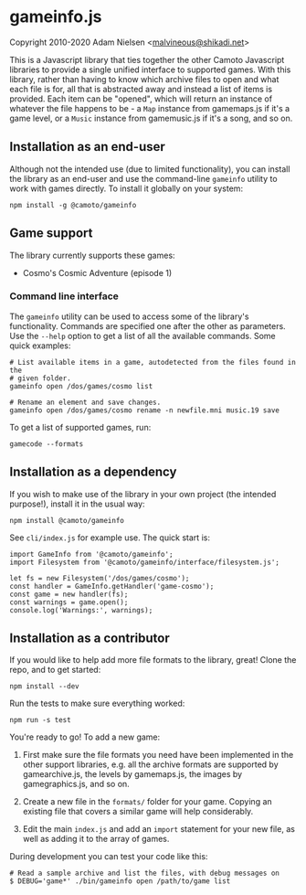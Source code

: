 # gameinfo.js
Copyright 2010-2020 Adam Nielsen <<malvineous@shikadi.net>>  

This is a Javascript library that ties together the other Camoto Javascript
libraries to provide a single unified interface to supported games.  With this
library, rather than having to know which archive files to open and what each
file is for, all that is abstracted away and instead a list of items is
provided.  Each item can be "opened", which will return an instance of whatever
the file happens to be - a `Map` instance from gamemaps.js if it's a game
level, or a `Music` instance from gamemusic.js if it's a song, and so on.

## Installation as an end-user

Although not the intended use (due to limited functionality), you can install
the library as an end-user and use the command-line `gameinfo` utility to work
with games directly.  To install it globally on your system:

    npm install -g @camoto/gameinfo

## Game support

The library currently supports these games:

 * Cosmo's Cosmic Adventure (episode 1)

### Command line interface

The `gameinfo` utility can be used to access some of the library's
functionality.  Commands are specified one after the other as parameters.  Use
the `--help` option to get a list of all the available commands.  Some quick
examples:

    # List available items in a game, autodetected from the files found in the
    # given folder.
    gameinfo open /dos/games/cosmo list
    
    # Rename an element and save changes.
    gameinfo open /dos/games/cosmo rename -n newfile.mni music.19 save

To get a list of supported games, run:

    gamecode --formats

## Installation as a dependency

If you wish to make use of the library in your own project (the intended
purpose!), install it in the usual way:

    npm install @camoto/gameinfo

See `cli/index.js` for example use.  The quick start is:

    import GameInfo from '@camoto/gameinfo';
    import Filesystem from '@camoto/gameinfo/interface/filesystem.js';
    
    let fs = new Filesystem('/dos/games/cosmo');
    const handler = GameInfo.getHandler('game-cosmo');
    const game = new handler(fs);
    const warnings = game.open();
    console.log('Warnings:', warnings);

## Installation as a contributor

If you would like to help add more file formats to the library, great!
Clone the repo, and to get started:

    npm install --dev

Run the tests to make sure everything worked:

    npm run -s test

You're ready to go!  To add a new game:

 1. First make sure the file formats you need have been implemented in the other
    support libraries, e.g. all the archive formats are supported by
    gamearchive.js, the levels by gamemaps.js, the images by gamegraphics.js,
    and so on.
    
 2. Create a new file in the `formats/` folder for your game.  Copying an
    existing file that covers a similar game will help considerably.
    
 3. Edit the main `index.js` and add an `import` statement for your new file,
    as well as adding it to the array of games.
    
During development you can test your code like this:

    # Read a sample archive and list the files, with debug messages on
    $ DEBUG='game*' ./bin/gameinfo open /path/to/game list
